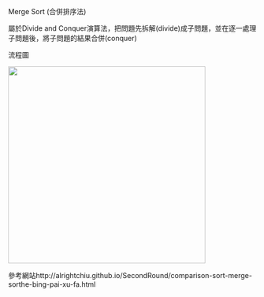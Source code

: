 
Merge Sort (合併排序法)

屬於Divide and Conquer演算法，把問題先拆解(divide)成子問題，並在逐一處理子問題後，將子問題的結果合併(conquer)

流程圖

<img src='https://github.com/JoyC14/notes/blob/master/img/MergeSort.png' height=400 weight=400>









參考網站http://alrightchiu.github.io/SecondRound/comparison-sort-merge-sorthe-bing-pai-xu-fa.html
